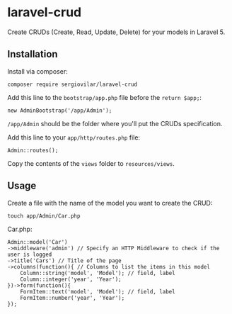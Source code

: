 # laravel-crud

Create CRUDs (Create, Read, Update, Delete) for your models in Laravel 5.

## Installation

Install via composer:

    composer require sergiovilar/laravel-crud

Add this line to the `bootstrap/app.php` file before the `return $app;`:

    new AdminBootstrap('/app/Admin');

`/app/Admin` should be the folder where you'll put the CRUDs specification.

Add this line to your `app/http/routes.php` file:

    Admin::routes();

Copy the contents of the `views` folder to `resources/views`.

## Usage

Create a file with the name of the model you want to create the CRUD:

    touch app/Admin/Car.php

Car.php:

    Admin::model('Car')
    ->middleware('admin') // Specify an HTTP Middleware to check if the user is logged
    ->title('Cars') // Title of the page
    ->columns(function(){ // Columns to list the items in this model
        Column::string('model', 'Model'); // field, label
        Column::integer('year', 'Year');
    })->form(function(){
        FormItem::text('model', 'Model'); // field, label
        FormItem::number('year', 'Year');
    });
